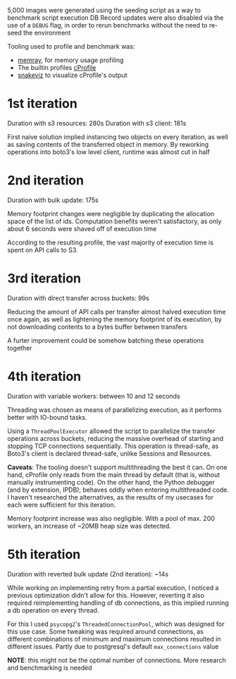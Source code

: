 5,000 images were generated using the seeding script as a way to benchmark script execution
DB Record updates were also disabled via the use of a `DEBUG` flag, in order to rerun benchmarks
without the need to re-seed the environment

Tooling used to profile and benchmark was:
* [memray](https://github.com/bloomberg/memray), for memory usage profiling
* The builtin profiles [cProfile](https://docs.python.org/3/library/profile.html#module-cProfile)
* [snakeviz](https://jiffyclub.github.io/snakeviz/) to visualize cProfile's output

# 1st iteration

Duration with s3 resources: 280s
Duration with s3 client: 181s

First naive solution implied instancing two objects on every iteration, as well as saving contents of
the transferred object in memory. By reworking operations into boto3's low level client, runtime was almost
cut in half

# 2nd iteration

Duration with bulk update: 175s

Memory footprint changes were negligible by duplicating the allocation space of the list of ids.
Computation benefits weren't satisfactory, as only about 6 seconds were shaved off of execution time

According to the resulting profile, the vast majority of execution time is spent on API calls to S3.

# 3rd iteration

Duration with direct transfer across buckets: 99s

Reducing the amount of API calls per transfer almost halved execution time once again, as well as
lightening the memory footprint of its execution, by not downloading contents to a bytes buffer between transfers

A furter improvement could be somehow batching these operations together

# 4th iteration

Duration with variable workers: between 10 and 12 seconds

Threading was chosen as means of parallelizing execution, as it performs better with IO-bound tasks.

Using a `ThreadPoolExecutor` allowed the script to parallelize the transfer operations across buckets,
reducing the massive overhead of starting and stopping TCP connections sequentially. This operation is
thread-safe, as Boto3's client is declared thread-safe, unlike Sessions and Resources.

**Caveats**: The tooling doesn't support multithreading the best it can. On one hand, cProfile only reads from
the main thread by default (that is, without manually instrumenting code). On the other hand, the Python
debugger (and by extension, IPDB), behaves oddly when entering multithreaded code. I haven't researched the
alternatives, as the results of my usecases for each were sufficient for this iteration.

Memory footprint increase was also negligible. With a pool of max. 200 workers, an increase of ~20MB heap
size was detected.

# 5th iteration

Duration with reverted bulk update (2nd iteration): ~14s

While working on implementing retry from a partial execution, I noticed a previous optimization didn't allow
for this. However, reverting it also required reimplementing handling of db connections, as this implied running
a db operation on every thread.

For this I used `psycopg2`'s `ThreadedConnectionPool`, which was designed for this use case. Some tweaking was
required around connections, as different combinations of minimum and maximum connections resulted in different
issues. Partly due to postgresql's default `max_connections` value

**NOTE**: this might not be the optimal number of connections. More research and benchmarking is needed
